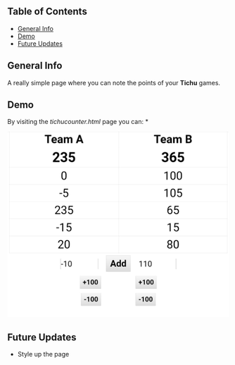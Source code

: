 ## Table of Contents
* [General Info](#general-info)
* [Demo](#demo)
* [Future Updates](#future-updates)

## General Info
A really simple page where you can note the points of your <b>Tichu</b> games.

## Demo
By visiting the <i>tichucounter.html</i> page you can:
* 


![Demo Screenshot from the index page](https://github.com/Ntelos/Tichu-Counter/blob/main/demo_screenshot.jpg?raw=true)

## Future Updates
* Style up the page